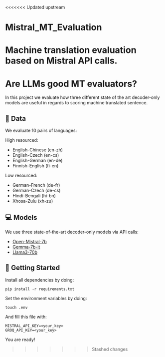 <<<<<<< Updated upstream
# Mistral_MT_Evaluation

Machine translation evaluation based on Mistral API calls.
=======
# Are LLMs good MT evaluators?

In this project we evaluate how three different state of the art decoder-only models are useful in regards to scoring machine translated sentence.

## 📝 Data

We evaluate 10 pairs of languages:

High resourced:
* English-Chinese (en-zh)
* English-Czech (en-cs)
* English-German (en-de)
* Finnish-English (fi-en)

Low resourced:
* German-French (de-fr)
* German-Czech (de-cs)
* Hindi-Bengali (hi-bn)
* Xhosa-Zulu (xh-zu)

## 💻 Models

We use three state-of-the-art decoder-only models via API calls:

* [Open-Mistral-7b](https://mistral.ai/news/announcing-mistral-7b/)
* [Gemma-7b-it](https://ai.google.dev/gemma/docs) 
* [Llama3-70b](https://llama.meta.com/llama3/)

## 🚀 Getting Started

Install all dependencies by doing:

```terminal
pip install -r requirements.txt
```

Set the environment variables by doing:

```terminal
touch .env
```

And fill this file with:
```
MISTRAL_API_KEY=<your_key>
GROQ_API_KEY=<your_key>
```
You are ready!
>>>>>>> Stashed changes
